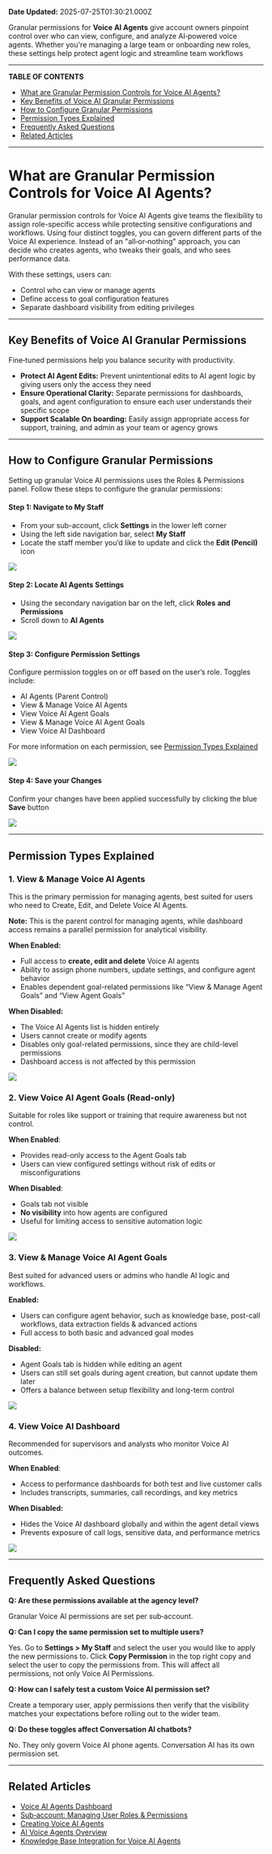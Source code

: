 **Date Updated:** 2025-07-25T01:30:21.000Z

Granular permissions for **Voice AI Agents** give account owners pinpoint control over who can view, configure, and analyze AI‑powered voice agents. Whether you're managing a large team or onboarding new roles, these settings help protect agent logic and streamline team workflows

---

**TABLE OF CONTENTS**

* [What are Granular Permission Controls for Voice AI Agents?](#What-are-Granular-Permission-Controls-for-Voice-AI%E2%80%AFAgents?)
* [Key Benefits of Voice AI Granular Permissions](#Key-Benefits-of-Voice-AI-Granular-Permissions)
* [How to Configure Granular Permissions](#How-%E2%80%AFto%E2%80%AF-Configure-Granular-Permissions)
* [Permission Types Explained](#Permission-Types-Explained)
* [Frequently Asked Questions](#Frequently-Asked-Questions)
* [Related Articles](#Related-Articles)

---

# **What are Granular Permission Controls for Voice AI Agents?**

  
Granular permission controls for Voice AI Agents give teams the flexibility to assign role-specific access while protecting sensitive configurations and workflows. Using four distinct toggles, you can govern different parts of the Voice AI experience. Instead of an "all‑or‑nothing" approach, you can decide who creates agents, who tweaks their goals, and who sees performance data. 

  
With these settings, users can:  
  
* Control who can view or manage agents
* Define access to goal configuration features
* Separate dashboard visibility from editing privileges

---

## **Key Benefits of Voice AI Granular Permissions**

  
Fine‑tuned permissions help you balance security with productivity.  
  
* **Protect AI Agent Edits:** Prevent unintentional edits to AI agent logic by giving users only the access they need
* **Ensure Operational Clarity:** Separate permissions for dashboards, goals, and agent configuration to ensure each user understands their specific scope
* **Support Scalable On** **boarding:** Easily assign appropriate access for support, training, and admin as your team or agency grows

---

## **How to Configure Granular Permissions**

  
Setting up granular Voice AI permissions uses the Roles & Permissions panel. Follow these steps to configure the granular permissions:
  
  
#### **Step 1:** Navigate to My Staff

  
* From your sub-account, click **Settings** in the lower left corner
* Using the left side navigation bar, select **My Staff**
* Locate the staff member you’d like to update and click the **Edit (Pencil)** icon

  
![](https://s3.amazonaws.com/cdn.freshdesk.com/data/helpdesk/attachments/production/155050399626/original/DK5kVUkXjjyd8WONabfSUeJPE3nD5NVizg.png?1753384075)  
  
#### **Step 2:** Locate AI Agents Settings

  
* Using the secondary navigation bar on the left, click **Roles** **and Permissions**
* Scroll down to **AI Agents**

![](https://s3.amazonaws.com/cdn.freshdesk.com/data/helpdesk/attachments/production/155050399637/original/Udv794zvMqf2hLZ3b7nwzGntSpU8h2qw4A.png?1753384115)
  
  
#### **Step 3:** Configure Permission Settings

  
Configure permission toggles on or off based on the user’s role. Toggles include:

  
* AI Agents (Parent Control)
* View & Manage Voice AI Agents
* View Voice AI Agent Goals
* View & Manage Voice AI Agent Goals
* View Voice AI Dashboard

  
For more information on each permission, see [Permission Types Explained](#Permission-Types-Explained)

  
![](https://s3.amazonaws.com/cdn.freshdesk.com/data/helpdesk/attachments/production/155050399565/original/AYbckZuTVmSFmgxKJ7zb1o_Qv-XttCxmPg.png?1753383926)  
  
#### **Step 4:** Save your Changes

####   

Confirm your changes have been applied successfully by clicking the blue **Save** button

  
![](https://s3.amazonaws.com/cdn.freshdesk.com/data/helpdesk/attachments/production/155050399588/original/1CeFuYXnLVcXnO36uKX_vv3ecAjqwaXObA.png?1753383969)

---

## **Permission Types Explained**
  
  
### **1\. View & Manage Voice AI Agents**

  
This is the primary permission for managing agents, best suited for users who need to Create, Edit, and Delete Voice AI Agents.  
  
**Note:** This is the parent control for managing agents, while dashboard access remains a parallel permission for analytical visibility.
  
  
**When Enabled:**

  
* Full access to **create, edit and delete** Voice AI agents
* Ability to assign phone numbers, update settings, and configure agent behavior
* Enables dependent goal-related permissions like “View & Manage Agent Goals” and “View Agent Goals”
  
  
**When Disabled:**

  
* The Voice AI Agents list is hidden entirely
* Users cannot create or modify agents
* Disables only goal-related permissions, since they are child-level permissions
* Dashboard access is not affected by this permission

  
![](https://s3.amazonaws.com/cdn.freshdesk.com/data/helpdesk/attachments/production/155050400321/original/qhQvE-A6CPZHP7b2FO0gT88segarxfISyQ.png?1753385872)
  
  
### **2\. View Voice AI Agent Goals (Read-only)**

  
Suitable for roles like support or training that require awareness but not control.
  
  
**When Enabled**:

  
* Provides read-only access to the Agent Goals tab
* Users can view configured settings without risk of edits or misconfigurations
  
  
**When Disabled**:

  
* Goals tab not visible
* **No visibility** into how agents are configured
* Useful for limiting access to sensitive automation logic

![](https://s3.amazonaws.com/cdn.freshdesk.com/data/helpdesk/attachments/production/155050400627/original/76beWrBv3Edm06FeNAXRIPrDJrhuv2GwEA.png?1753386499)
  
  
### **3\. View & Manage Voice AI Agent Goals**

  
Best suited for advanced users or admins who handle AI logic and workflows.
  
  
**Enabled:**

  
* Users can configure agent behavior, such as knowledge base, post-call workflows, data extraction fields & advanced actions
* Full access to both basic and advanced goal modes
  
  
**Disabled:**

  
* Agent Goals tab is hidden while editing an agent
* Users can still set goals during agent creation, but cannot update them later
* Offers a balance between setup flexibility and long-term control

![](https://s3.amazonaws.com/cdn.freshdesk.com/data/helpdesk/attachments/production/155050400565/original/x2r1_KcM3qiYTvRIRF8eHyI1kx84J_LOWA.png?1753386360)
  
  
### **4\. View Voice AI Dashboard**

  
Recommended for supervisors and analysts who monitor Voice AI outcomes.
  
  
**When Enabled**:

  
* Access to performance dashboards for both test and live customer calls
* Includes transcripts, summaries, call recordings, and key metrics

  
**When Disabled:**

* Hides the Voice AI dashboard globally and within the agent detail views
* Prevents exposure of call logs, sensitive data, and performance metrics

  
![](https://s3.amazonaws.com/cdn.freshdesk.com/data/helpdesk/attachments/production/155050400660/original/TVPGB6eTv0z514-ohgz2teN8zsgtfCZMqg.png?1753386576)

---

## **Frequently Asked Questions**

  
**Q: Are these permissions available at the agency level?**

Granular Voice AI permissions are set per sub‑account.

  
**Q: Can I copy the same permission set to multiple users?**

Yes. Go to **Settings > My Staff** and select the user you would like to apply the new permissions to. Click **Copy Permission** in the top right copy and select the user to copy the permissions from. This will affect all permissions, not only Voice AI Permissions.

  
**Q: How can I safely test a custom Voice AI permission set?**

Create a temporary user, apply permissions then verify that the visibility matches your expectations before rolling out to the wider team.

  
**Q: Do these toggles affect Conversation AI chatbots?**

No. They only govern Voice AI phone agents. Conversation AI has its own permission set.

---

## **Related Articles**

  
* [Voice AI Agents Dashboard](https://help.gohighlevel.com/en/support/solutions/articles/155000004693)
* [Sub‑account: Managing User Roles & Permissions](https://help.gohighlevel.com/en/support/solutions/articles/155000002544)
* [Creating Voice AI Agents](https://help.gohighlevel.com/en/support/solutions/articles/155000004107)
* [AI Voice Agents Overview](https://help.gohighlevel.com/en/support/solutions/articles/155000003911)
* [Knowledge Base Integration for Voice AI Agents](https://help.gohighlevel.com/en/support/solutions/articles/155000005266)